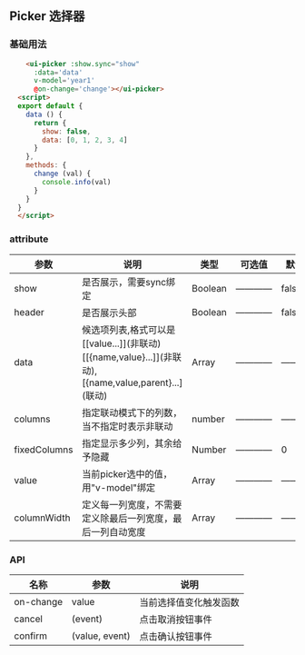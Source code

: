 ## Picker 选择器
### 基础用法
```html
    <ui-picker :show.sync="show"
      :data='data'
      v-model='year1'
      @on-change='change'></ui-picker>
  <script>
  export default {
    data () {
      return {
        show: false,
        data: [0, 1, 2, 3, 4]
      }
    },
    methods: {
      change (val) {
        console.info(val)
      }
    }
  }
  </script>
```
### attribute

| 参数      | 说明    | 类型      | 可选值       | 默认值   |
|---------- |-------- |---------- |------------ |-------- |
|show | 是否展示，需要sync绑定 |Boolean |————|false |
|header | 是否展示头部 |Boolean |————|false |
|data | 候选项列表,格式可以是\[[value...]](非联动)\[[{name,value}...]](非联动),\[{name,value,parent}...](联动) |Array |————|———— |
|columns | 指定联动模式下的列数，当不指定时表示非联动 |number |————|———— |
|fixedColumns | 指定显示多少列，其余给予隐藏 |Number |————|0 |
|value | 当前picker选中的值，用"v-model"绑定 |Array |————|———— |
|columnWidth | 定义每一列宽度，不需要定义除最后一列宽度，最后一列自动宽度 |Array |————|———— |


### API

| 名称      | 参数    | 说明    |
|---------- |-------- |-------- |
|on-change | value | 当前选择值变化触发函数 |
|cancel | (event) | 点击取消按钮事件 |
|confirm | (value, event) | 点击确认按钮事件 |
